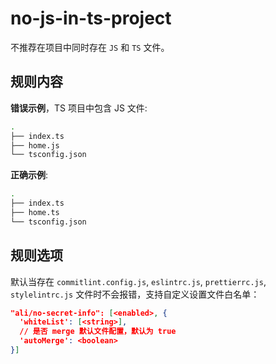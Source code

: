 # no-js-in-ts-project

不推荐在项目中同时存在 `JS` 和 `TS` 文件。

## 规则内容

**错误示例**，TS 项目中包含 JS 文件:

```Bash
.
├── index.ts
├── home.js
└── tsconfig.json
```

 **正确示例**:

```Bash
.
├── index.ts
├── home.ts
└── tsconfig.json
```

## 规则选项

默认当存在 `commitlint.config.js`, `eslintrc.js`, `prettierrc.js`, `stylelintrc.js` 文件时不会报错，支持自定义设置文件白名单：

```json
"ali/no-secret-info": [<enabled>, {
  'whiteList': [<string>],
  // 是否 merge 默认文件配置，默认为 true
  'autoMerge': <boolean>
}]
```
